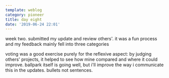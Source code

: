 ```yaml
---
template: weblog
category: pioneer
title: day eight
date: '2019-06-24 22:01'
---
```

week two. submitted my update and review others'. it was a fun process and my feedback mainly fell into three categories

voting was a good exercise purely for the reflexive aspect: by judging others' projects, it helped to see how mine compared and where it could improve. ballpark itself is going well, but i'll improve the way i communicate this in the updates. bullets not sentences.

